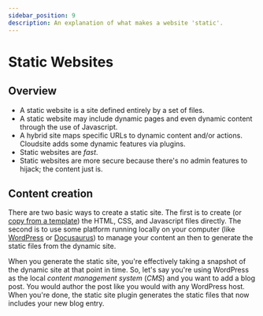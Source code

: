 ```yaml
---
sidebar_position: 9
description: An explanation of what makes a website 'static'.
---
```

# Static Websites

## Overview

- A static website is a site defined entirely by a set of files.
- A static website may include dynamic pages and even dynamic content through the use of Javascript.
- A hybrid site maps specific URLs to dynamic content and/or actions. Cloudsite adds some dynamic features via plugins.
- Static websites are _fast_.
- Static websites are more secure because there's no admin features to hijack; the content just is.

## Content creation

There are two basic ways to create a static site. The first is to create (or [copy from a template](/docs/user-guides/website-development/build-with-a-template)) the HTML, CSS, and Javascript files directly. The second is to use some platform running locally on your computer (like [WordPress](/docs/user-guides/website-development/build-with-wordpress) or [Docusaurus](/docs/user-guides/website-development/build-with-docusaurus)) to manage your content an then to generate the static files from the dynamic site.

When you generate the static site, you're effectively taking a snapshot of the dynamic site at that point in time. So, let's say you're using WordPress as the local _content management system_ (_CMS_) and you want to add a blog post. You would author the post like you would with any WordPress host. When you're done, the static site plugin generates the static files that now includes your new blog entry.